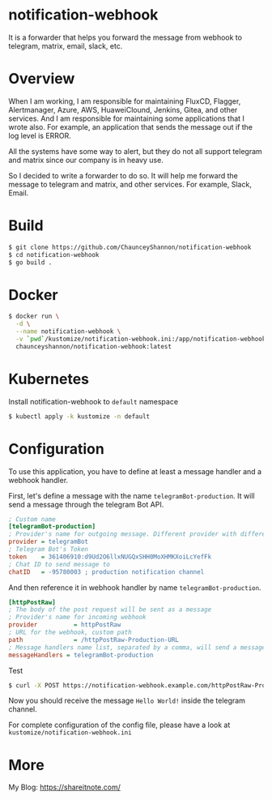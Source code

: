 # notification-webhook

It is a forwarder that helps you forward the message from webhook to telegram, matrix, email, slack, etc. 

# Overview

When I am working, I am responsible for maintaining FluxCD, Flagger, Alertmanager, Azure, AWS, HuaweiClound, Jenkins, Gitea, and other services. And I am responsible for maintaining some applications that I wrote also. For example, an application that sends the message out if the log level is ERROR.

All the systems have some way to alert, but they do not all support telegram and matrix since our company is in heavy use.

So I decided to write a forwarder to do so. It will help me forward the message to telegram and matrix, and other services. For example, Slack, Email.   

# Build

```bash
$ git clone https://github.com/ChaunceyShannon/notification-webhook
$ cd notification-webhook
$ go build .
```

# Docker

```bash
$ docker run \
  -d \
  --name notification-webhook \
  -v `pwd`/kustomize/notification-webhook.ini:/app/notification-webhook.ini \
  chaunceyshannon/notification-webhook:latest 
```

# Kubernetes 

Install notification-webhook to `default` namespace

```bash
$ kubectl apply -k kustomize -n default
```

# Configuration

To use this application, you have to define at least a message handler and a webhook handler. 

First, let's define a message with the name `telegramBot-production`. It will send a message through the telegram Bot API. 

```ini
; Custom name
[telegramBot-production]
; Provider's name for outgoing message. Different provider with different arguments.
provider = telegramBot
; Telegram Bot's Token
token    = 361406910:d9Ud2O6llxNUGQxSHH0MoXHMKXoiLcYefFk
; Chat ID to send message to
chatID   = -95780003 ; production notification channel
```

And then reference it in webhook handler by name `telegramBot-production`. 

```ini
[httpPostRaw]
; The body of the post request will be sent as a message
; Provider's name for incoming webhook
provider          = httpPostRaw
; URL for the webhook, custom path
path              = /httpPostRaw-Production-URL
; Message handlers name list, separated by a comma, will send a message with these message handlers.
messageHandlers = telegramBot-production
```

Test 

```bash
$ curl -X POST https://notification-webhook.example.com/httpPostRaw-Production-URL -d "Hello World!"
```

Now you should receive the message `Hello World!` inside the telegram channel.

For complete configuration of the config file, please have a look at `kustomize/notification-webhook.ini`

# More

My Blog: https://shareitnote.com/